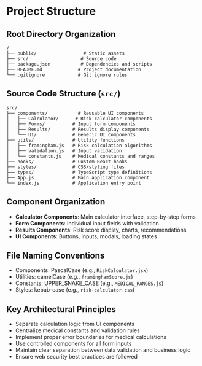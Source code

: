 # Project Structure

## Root Directory Organization
```
/
├── public/                 # Static assets
├── src/                   # Source code
├── package.json           # Dependencies and scripts
├── README.md             # Project documentation
└── .gitignore            # Git ignore rules
```

## Source Code Structure (`src/`)
```
src/
├── components/           # Reusable UI components
│   ├── Calculator/      # Risk calculator components
│   ├── Forms/          # Input form components
│   ├── Results/        # Results display components
│   └── UI/             # Generic UI components
├── utils/              # Utility functions
│   ├── framingham.js   # Risk calculation algorithms
│   ├── validation.js   # Input validation
│   └── constants.js    # Medical constants and ranges
├── hooks/              # Custom React hooks
├── styles/             # CSS/styling files
├── types/              # TypeScript type definitions
├── App.js              # Main application component
└── index.js            # Application entry point
```

## Component Organization
- **Calculator Components**: Main calculator interface, step-by-step forms
- **Form Components**: Individual input fields with validation
- **Results Components**: Risk score display, charts, recommendations
- **UI Components**: Buttons, inputs, modals, loading states

## File Naming Conventions
- Components: PascalCase (e.g., `RiskCalculator.jsx`)
- Utilities: camelCase (e.g., `framinghamScore.js`)
- Constants: UPPER_SNAKE_CASE (e.g., `MEDICAL_RANGES.js`)
- Styles: kebab-case (e.g., `risk-calculator.css`)

## Key Architectural Principles
- Separate calculation logic from UI components
- Centralize medical constants and validation rules
- Implement proper error boundaries for medical calculations
- Use controlled components for all form inputs
- Maintain clear separation between data validation and business logic
- Ensure web security best practices are followed